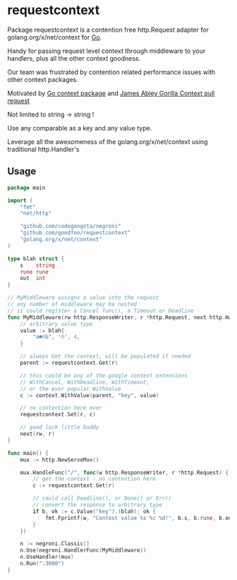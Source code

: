 # requestcontext

Package requestcontext is a contention free http.Request adapter for golang.org/x/net/context for [Go](https://golang.org/).

Handy for passing request level context through middleware to your handlers, plus all the other context goodness.

Our team was frustrated by contention related performance issues with other context packages.

Motivated by
[Go context package](https://godoc.org/golang.org/x/net/context) and
[James Abley Gorilla Context pull request](https://github.com/gorilla/context/pull/21)

Not limited to string -> string !

Use any comparable as a key and any value type.

Leverage all the awesomeness of the golang.org/x/net/context using traditional http.Handler's

## Usage

```go
package main

import (
	"fmt"
	"net/http"

	"github.com/codegangsta/negroni"
	"github.com/goodfoo/requestcontext"
	"golang.org/x/net/context"
)

type blah struct {
	s    string
	rune rune
	out  int
}

// MyMiddleware assigns a value into the request
// any number of middleware may be nested
// it could register a Cancel func(), a Timeout or Deadline
func MyMiddleware(rw http.ResponseWriter, r *http.Request, next http.HandlerFunc) {
	// arbitrary value type
	value := blah{
		"a☻☺b", '☺', 4,
	}

	// always Get the context, will be populated if needed
	parent := requestcontext.Get(r)

	// this could be any of the google context extensions
	// WithCancel, WithDeadline, WithTimeout,
	// or the ever popular WithValue
	c := context.WithValue(parent, "key", value)

	// no contention here ever
	requestcontext.Set(r, c)

	// good luck little buddy
	next(rw, r)
}

func main() {
	mux := http.NewServeMux()

	mux.HandleFunc("/", func(w http.ResponseWriter, r *http.Request) {
		// get the context - no contention here
		c := requestcontext.Get(r)

		// could call Deadline(), or Done() or Err()
		// convert the response to arbitrary type
		if b, ok := c.Value("key").(blah); ok {
			fmt.Fprintf(w, "Context value %s %c %d!", b.s, b.rune, b.out)
		}
	})

	n := negroni.Classic()
	n.Use(negroni.HandlerFunc(MyMiddleware))
	n.UseHandler(mux)
	n.Run(":3000")
}

```